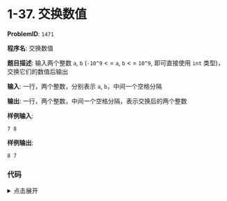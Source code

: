 # 1-37. 交换数值

**ProblemID**: `1471`

**程序名**: 交换数值

**题目描述**: 输入两个整数 `a`, `b` (`-10^9` < = `a`, `b` < = `10^9`, 即可直接使用 `int` 类型)，交换它们的数值后输出

**输入**: 一行，两个整数，分别表示 `a`, `b`，中间一个空格分隔

**输出**: 一行，两个整数，中间一个空格分隔，表示交换后的两个整数

**样例输入**:

```text
7 8
```

**样例输出**:

```text
8 7
```

### 代码

<details>
<summary>点击展开</summary>

```cpp
#include <iostream>
using namespace std;

int main()
{
    int a, b;
    cin >> a >> b;

    // int a, b, t;
    // t = a;
    // a = b;
    // b = t;
    swap(a, b); // 交换 a 和 b / ↑原理

    cout << a << " " << b << endl;
    return 0;
}
```

```output
< 7 8
> 8 7
```

</details>
